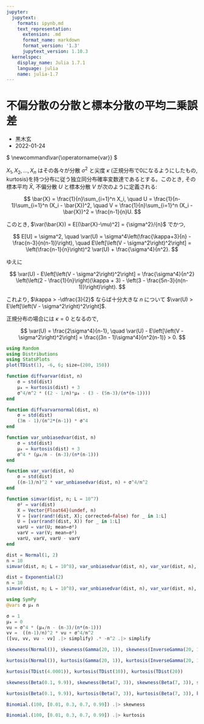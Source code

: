 ```yaml
---
jupyter:
  jupytext:
    formats: ipynb,md
    text_representation:
      extension: .md
      format_name: markdown
      format_version: '1.3'
      jupytext_version: 1.10.3
  kernelspec:
    display_name: Julia 1.7.1
    language: julia
    name: julia-1.7
---
```


# 不偏分散の分散と標本分散の平均二乗誤差

* 黒木玄
* 2022-01-24

$
\newcommand\var{\operatorname{var}}
$

$X_1, X_2, \ldots, X_n$ はその各々が分散 $\sigma^2$ と尖度 $\kappa$ (正規分布で0になるようにしたもの, kurtosis)を持つ分布に従う独立同分布確率変数達であるとする。このとき, その標本平均 $\bar{X}$, 不偏分散 $U$ と標本分散 $V$ が次のように定義される:

$$
\bar{X} = \frac{1}{n}\sum_{i=1}^n X_i, \quad
U = \frac{1}{n-1}\sum_{i=1}^n (X_i - \bar{X})^2, \quad
V = \frac{1}{n}\sum_{i=1}^n (X_i - \bar{X})^2 = \frac{n-1}{n}U.
$$


このとき, $\var(\bar{X}) = E[(\bar{X}-\mu)^2] = {\sigma^2}/{n}$ でかつ, 

$$
E[U] = \sigma^2, \quad
\var(U) = \sigma^4\left(\frac{\kappa+3}{n} - \frac{n-3}{n(n-1)}\right), \quad
E\left[\left(V - \sigma^2\right)^2\right] = \left(\frac{n-1}{n}\right)^2 \var(U) + \frac{\sigma^4}{n^2}.
$$

ゆえに

$$
\var(U) - E\left[\left(V - \sigma^2\right)^2\right] =
\frac{\sigma^4}{n^2}
\left(\left(2 - \frac{1}{n}\right)(\kappa + 3) - \left(3 - \frac{5n-3}{n(n-1)}\right)\right).
$$


これより, $\kappa > -\dfrac{3}{2}$ ならば十分大きな $n$ について $\var(U) > E\left[\left(V - \sigma^2\right)^2\right]$.


正規分布の場合には $\kappa = 0$ となるので,

$$
\var(U) = \frac{2\sigma^4}{n-1}, \quad
\var(U) - E\left[\left(V - \sigma^2\right)^2\right] = \frac{(3n - 1)\sigma^4}{n^2(n-1)} > 0.
$$

```julia
using Random
using Distributions
using StatsPlots
plot(TDist(1), -6, 6; size=(200, 150))
```

```julia
function diffvarvar(dist, n)
    σ = std(dist)
    μ₄ = kurtosis(dist) + 3
    σ^4/n^2 * ((2 - 1/n)*μ₄ - (3 - (5n-3)/(n*(n-1))))
end

function diffvarvarnormal(dist, n)
    σ = std(dist)
    (3n - 1)/(n^2*(n-1)) * σ^4
end

function var_unbiasedvar(dist, n)
    σ = std(dist)
    μ₄ = kurtosis(dist) + 3
    σ^4 * (μ₄/n - (n-3)/(n*(n-1)))
end

function var_var(dist, n)
    σ = std(dist)
    ((n-1)/n)^2 * var_unbiasedvar(dist, n) + σ^4/n^2
end

function simvar(dist, n; L = 10^7)
    σ² = var(dist)
    X = Vector{Float64}(undef, n)
    V = [var(rand!(dist, X); corrected=false) for _ in 1:L]
    U = [var(rand!(dist, X)) for _ in 1:L]
    varU = var(U; mean=σ²)
    varV = var(V; mean=σ²) 
    varU, varV, varU - varV
end
```

```julia
dist = Normal(1, 2)
n = 10
simvar(dist, n; L = 10^8), var_unbiasedvar(dist, n), var_var(dist, n), diffvarvar(dist, n), diffvarvarnormal(dist, n)
```

```julia
dist = Exponential(2)
n = 10
simvar(dist, n; L = 10^8), var_unbiasedvar(dist, n), var_var(dist, n), diffvarvar(dist, n), diffvarvarnormal(dist, n)
```

```julia
using SymPy
@vars σ μ₄ n

σ = 1
μ₄ = 0
vu = σ^4 * (μ₄/n - (n-3)/(n*(n-1)))
vv =  ((n-1)/n)^2 * vu + σ^4/n^2
([vu, vv, vu - vv] .|> simplify) .* -n^2 .|> simplify
```

```julia
skewness(Normal()), skewness(Gamma(20, 1)), skewness(InverseGamma(20, 1))
```

```julia
kurtosis(Normal()), kurtosis(Gamma(20, 1)), kurtosis(InverseGamma(20, 1)), kurtosis(Laplace())
```

```julia
kurtosis(TDist(4.0001)), kurtosis(TDist(10)), kurtosis(TDist(20))
```

```julia
skewness(Beta(0.1, 9.9)), skewness(Beta(7, 3)), skewness(Beta(7, 3)), skewness(Beta(9.9, 0.1))
```

```julia
kurtosis(Beta(0.1, 9.9)), kurtosis(Beta(7, 3)), kurtosis(Beta(7, 3)), kurtosis(Beta(9.9, 0.1))
```

```julia
Binomial.(100, [0.01, 0.3, 0.7, 0.99]) .|> skewness
```

```julia
Binomial.(100, [0.01, 0.3, 0.7, 0.99]) .|> kurtosis
```

```julia

```
